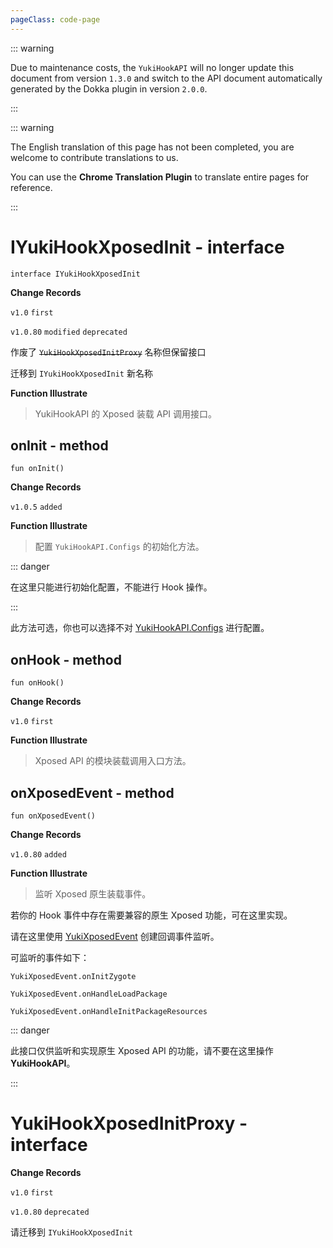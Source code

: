 ```yaml
---
pageClass: code-page
---
```


::: warning

Due to maintenance costs, the `YukiHookAPI` will no longer update this document from version `1.3.0` and switch to the API document automatically generated by the Dokka plugin in version `2.0.0`.

:::

::: warning

The English translation of this page has not been completed, you are welcome to contribute translations to us.

You can use the **Chrome Translation Plugin** to translate entire pages for reference.

:::

# IYukiHookXposedInit <span class="symbol">- interface</span>

```kotlin:no-line-numbers
interface IYukiHookXposedInit
```

**Change Records**

`v1.0` `first`

`v1.0.80` `modified` `deprecated`

作废了 ~~`YukiHookXposedInitProxy`~~ 名称但保留接口

迁移到 `IYukiHookXposedInit` 新名称

**Function Illustrate**

> YukiHookAPI 的 Xposed 装载 API 调用接口。

## onInit <span class="symbol">- method</span>

```kotlin:no-line-numbers
fun onInit()
```

**Change Records**

`v1.0.5` `added`

**Function Illustrate**

> 配置 `YukiHookAPI.Configs` 的初始化方法。

::: danger

在这里只能进行初始化配置，不能进行 Hook 操作。

:::

此方法可选，你也可以选择不对 [YukiHookAPI.Configs](../../../YukiHookAPI#configs-object) 进行配置。

## onHook <span class="symbol">- method</span>

```kotlin:no-line-numbers
fun onHook()
```

**Change Records**

`v1.0` `first`

**Function Illustrate**

> Xposed API 的模块装载调用入口方法。

## onXposedEvent <span class="symbol">- method</span>

```kotlin:no-line-numbers
fun onXposedEvent()
```

**Change Records**

`v1.0.80` `added`

**Function Illustrate**

> 监听 Xposed 原生装载事件。

若你的 Hook 事件中存在需要兼容的原生 Xposed 功能，可在这里实现。

请在这里使用 [YukiXposedEvent](../bridge/event/YukiXposedEvent) 创建回调事件监听。

可监听的事件如下：

`YukiXposedEvent.onInitZygote`

`YukiXposedEvent.onHandleLoadPackage`

`YukiXposedEvent.onHandleInitPackageResources`

::: danger

此接口仅供监听和实现原生 Xposed API 的功能，请不要在这里操作 **YukiHookAPI**。

:::

<h1 class="deprecated">YukiHookXposedInitProxy - interface</h1>

**Change Records**

`v1.0` `first`

`v1.0.80` `deprecated`

请迁移到 `IYukiHookXposedInit`